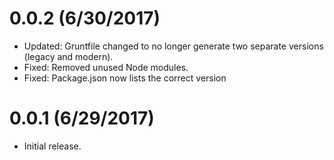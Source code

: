 # 0.0.2 (6/30/2017)
	
* Updated: Gruntfile changed to no longer generate two separate versions (legacy and modern).
* Fixed: Removed unused Node modules.
* Fixed: Package.json now lists the correct version

# 0.0.1 (6/29/2017)

* Initial release.